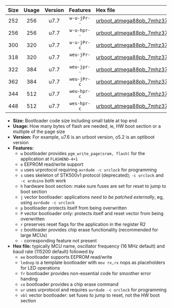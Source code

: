 |Size|Usage|Version|Features|Hex file|
|:-:|:-:|:-:|:-:|:--|
|252|256|u7.7|`w-u-jPr--`|[urboot_atmega88pb_7mhz3728_115200bps_lednop_ur_vbl.hex](https://raw.githubusercontent.com/stefanrueger/urboot.hex/main/mcus/atmega88pb/fcpu_7mhz3728/115200_bps/urboot_atmega88pb_7mhz3728_115200bps_lednop_ur_vbl.hex)|
|256|256|u7.7|`w-u-hpr--`|[urboot_atmega88pb_7mhz3728_115200bps_lednop_fr_ur.hex](https://raw.githubusercontent.com/stefanrueger/urboot.hex/main/mcus/atmega88pb/fcpu_7mhz3728/115200_bps/urboot_atmega88pb_7mhz3728_115200bps_lednop_fr_ur.hex)|
|300|320|u7.7|`w-u-jPr-c`|[urboot_atmega88pb_7mhz3728_115200bps_lednop_fr_ce_ur_vbl.hex](https://raw.githubusercontent.com/stefanrueger/urboot.hex/main/mcus/atmega88pb/fcpu_7mhz3728/115200_bps/urboot_atmega88pb_7mhz3728_115200bps_lednop_fr_ce_ur_vbl.hex)|
|318|320|u7.7|`weu-jPr--`|[urboot_atmega88pb_7mhz3728_115200bps_ee_lednop_ur_vbl.hex](https://raw.githubusercontent.com/stefanrueger/urboot.hex/main/mcus/atmega88pb/fcpu_7mhz3728/115200_bps/urboot_atmega88pb_7mhz3728_115200bps_ee_lednop_ur_vbl.hex)|
|322|384|u7.7|`weu-jpr--`|[urboot_atmega88pb_7mhz3728_115200bps_ee_lednop_fr_ur_vbl.hex](https://raw.githubusercontent.com/stefanrueger/urboot.hex/main/mcus/atmega88pb/fcpu_7mhz3728/115200_bps/urboot_atmega88pb_7mhz3728_115200bps_ee_lednop_fr_ur_vbl.hex)|
|362|384|u7.7|`weu-jPr-c`|[urboot_atmega88pb_7mhz3728_115200bps_ee_lednop_fr_ce_ur_vbl.hex](https://raw.githubusercontent.com/stefanrueger/urboot.hex/main/mcus/atmega88pb/fcpu_7mhz3728/115200_bps/urboot_atmega88pb_7mhz3728_115200bps_ee_lednop_fr_ce_ur_vbl.hex)|
|344|512|u7.7|`weu-hpr-c`|[urboot_atmega88pb_7mhz3728_115200bps_ee_lednop_fr_ce_ur.hex](https://raw.githubusercontent.com/stefanrueger/urboot.hex/main/mcus/atmega88pb/fcpu_7mhz3728/115200_bps/urboot_atmega88pb_7mhz3728_115200bps_ee_lednop_fr_ce_ur.hex)|
|448|512|u7.7|`wes-hpr-c`|[urboot_atmega88pb_7mhz3728_115200bps_ee_lednop_fr_ce.hex](https://raw.githubusercontent.com/stefanrueger/urboot.hex/main/mcus/atmega88pb/fcpu_7mhz3728/115200_bps/urboot_atmega88pb_7mhz3728_115200bps_ee_lednop_fr_ce.hex)|

- **Size:** Bootloader code size including small table at top end
- **Usage:** How many bytes of flash are needed, ie, HW boot section or a multiple of the page size
- **Version:** For example, u7.6 is an urboot version, o5.2 is an optiboot version
- **Features:**
  + `w` bootloader provides `pgm_write_page(sram, flash)` for the application at `FLASHEND-4+1`
  + `e` EEPROM read/write support
  + `u` uses urprotocol requiring `avrdude -c urclock` for programming
  + `s` uses skeleton of STK500v1 protocol (deprecated); `-c urclock` and `-c arduino` both work
  + `h` hardware boot section: make sure fuses are set for reset to jump to boot section
  + `j` vector bootloader: applications *need to be patched externally*, eg, using `avrdude -c urclock`
  + `p` bootloader protects itself from being overwritten
  + `P` vector bootloader only: protects itself and reset vector from being overwritten
  + `r` preserves reset flags for the application in the register R2
  + `c` bootloader provides chip erase functionality (recommended for large MCUs)
  + `-` corresponding feature not present
- **Hex file:** typically MCU name, oscillator frequency (16 MHz default) and baud rate (115200 default) followed by
  + `ee` bootloader supports EEPROM read/write
  + `lednop` is a template bootloader with `mov rx,rx` nops as placeholders for LED operations
  + `fr` bootloader provides non-essential code for smoother error handing
  + `ce` bootloader provides a chip erase command
  + `ur` uses urprotocol and requires `avrdude -c urclock` for programming
  + `vbl` vector bootloader: set fuses to jump to reset, not the HW boot section
